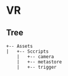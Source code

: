 # VR

## Tree
```
+-- Assets
|   +-- Sccripts
    |   +-- camera
    |   +-- metastore
    |   +-- trigger
```

